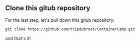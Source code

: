 ## Clone this gitub repository
For the last step, let's pull down this gitub repository:

    git clone https://github.com/tripdubroot/ContainerCamp.git

and that's it!